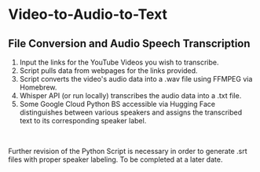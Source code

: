 # Video-to-Audio-to-Text
## File Conversion and Audio Speech Transcription

1. Input the links for the YouTube Videos you wish to transcribe.
2. Script pulls data from webpages for the links provided.
3. Script converts the video's audio data into a .wav file using FFMPEG via Homebrew.
4. Whisper API (or run locally) transcribes the audio data into a .txt file.
5. Some Google Cloud Python BS accessible via Hugging Face distinguishes between various speakers and assigns the transcribed text to its corresponding speaker label.

<br>

Further revision of the Python Script is necessary in order to generate .srt files with proper speaker labeling. To be completed at a later date.
